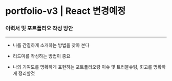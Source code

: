 # portfolio-v3 | React 변경예정

### 이력서 및 포트폴리오 작성 방안

---

- 나를 간결하게 소개하는 방법을 찾아 본다

- 리드미를 작성하는 방법이 중요

- 나의 기여도를 명확하게 표현하는 포트폴리오랑 이슈 및 트러블슈팅, 회고를 명확하게 정리할것
